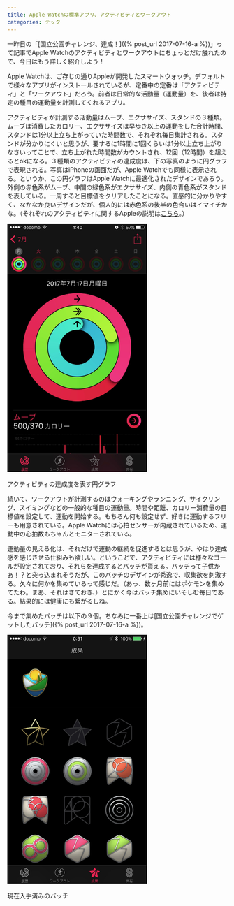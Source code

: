 ```yaml
---
title: Apple Watchの標準アプリ、アクティビティとワークアウト
categories: テック
---
```

一昨日の「[国立公園チャレンジ、達成！]({% post_url 2017-07-16-a %})」って記事でApple Watchのアクティビティとワークアウトにちょっとだけ触れたので、今日はもう詳しく紹介しよう！

Apple Watchは、ご存じの通りAppleが開発したスマートウォッチ。デフォルトで様々なアプリがインストールされているが、定番中の定番は「アクティビティ」と「ワークアウト」だろう。前者は日常的な活動量（運動量）を、後者は特定の種目の運動量を計測してくれるアプリ。

アクティビティが計測する活動量はムーブ、エクササイズ、スタンドの３種類。ムーブは消費したカロリー、エクササイズは早歩き以上の運動をした合計時間、スタンドは1分以上立ち上がっていた時間数で、それぞれ毎日集計される。スタンドが分かりにくいと思うが、要するに1時間に1回くらいは1分以上立ち上がりなさいってことで、立ち上がれた時間数がカウントされ、12回（12時間）を超えるとokになる。３種類のアクティビティの達成度は、下の写真のように円グラフで表現される。写真はiPhoneの画面だが、Apple Watchでも同様に表示される。というか、この円グラフはApple Watchに最適化されたデザインであろう。外側の赤色系がムーブ、中間の緑色系がエクササイズ、内側の青色系がスタンドを表している。一周すると目標値をクリアしたことになる。直感的に分かりやすく、なかなか良いデザインだが、個人的には赤色系の後半の色合いはイマイチかな。（それぞれのアクティビティに関するAppleの説明は<a href="https://support.apple.com/ja-jp/HT204517">こちら</a>。）

<div class="post-img">
<a href="/assets/images/20170718a/IMG_1276.jpeg">
<img src="/assets/images/20170718a/IMG_1276.jpeg" width="320px">
</a>
<p>アクティビティの達成度を表す円グラフ</p>
</div>

続いて、ワークアウトが計測するのはウォーキングやランニング、サイクリング、スイミングなどの一般的な種目の運動量。時間や距離、カロリー消費量の目標値を設定して、運動を開始する。もちろん何も設定せず、好きに運動するフリーも用意されている。Apple Watchには心拍センサーが内蔵されているため、運動中の心拍数もちゃんとモニターされている。

運動量の見える化は、それだけで運動の継続を促進するとは思うが、やはり達成感を感じさせる仕組みも欲しい。ということで、アクティビティには様々なゴールが設定されており、それらを達成するとバッチが貰える。バッチって子供かあ！？と突っ込まれそうだが、このバッチのデザインが秀逸で、収集欲を刺激する。久々に何かを集めているって感じだ。（あっ、数ヶ月前にはポケモンを集めてたわ。まあ、それはさておき、）とにかく今はバッチ集めにいそしむ毎日である。結果的には健康にも繋がるしね。

今まで集めたバッチは以下の９個。ちなみに一番上は[国立公園チャレンジでゲットしたバッチ]({% post_url 2017-07-16-a %})。

<div class="post-img">
<a href="/assets/images/20170718a/IMG_1286.jpeg">
<img src="/assets/images/20170718a/IMG_1286.jpeg" width="320px">
</a>
<p>現在入手済みのバッチ</p>
</div>
